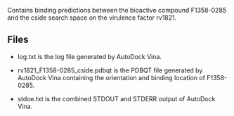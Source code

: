 Contains binding predictions between the bioactive compound F1358-0285 and the cside search space on the virulence factor rv1821.

## Files

- log.txt is the log file generated by AutoDock Vina.

- rv1821_F1358-0285_cside.pdbqt is the PDBQT file generated by AutoDock Vina containing the orientation and binding location of F1358-0285.

- stdoe.txt is the combined STDOUT and STDERR output of AutoDock Vina.

